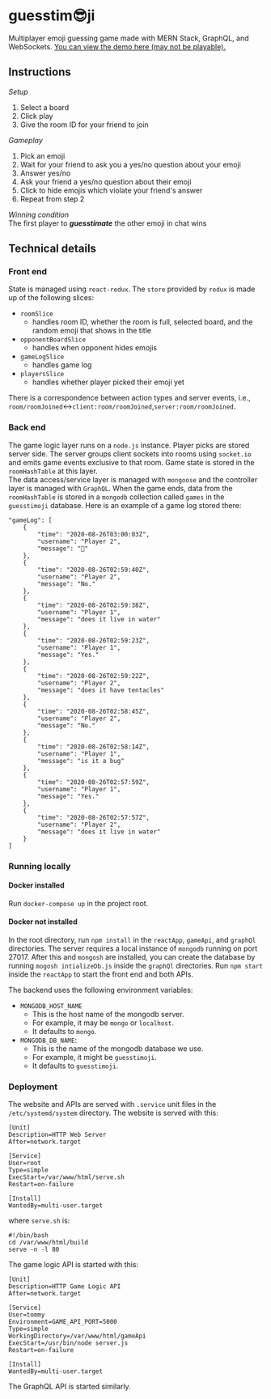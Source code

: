 # guesstim😎ji

Multiplayer emoji guessing game made with MERN Stack, GraphQL, and WebSockets. [You can view the demo here (may not be playable).](http://www.guesstimoji.com/)

## Instructions

_Setup_

1. Select a board
2. Click play
3. Give the room ID for your friend to join

_Gameplay_

1. Pick an emoji
2. Wait for your friend to ask you a yes/no question about your emoji
3. Answer yes/no
4. Ask your friend a yes/no question about their emoji
5. Click to hide emojis which violate your friend's answer
6. Repeat from step 2

_Winning condition_  
The first player to **_guesstimate_** the other emoji in chat wins

## Technical details

### Front end

State is managed using `react-redux`. The `store` provided by `redux` is made up of the following slices:

-   `roomSlice`
    -   handles room ID, whether the room is full, selected board, and the random emoji that shows in the title
-   `opponentBoardSlice`
    -   handles when opponent hides emojis
-   `gameLogSlice`
    -   handles game log
-   `playersSlice`
    -   handles whether player picked their emoji yet

There is a correspondence between action types and server events, i.e.,  
`room/roomJoined`↔`client:room/roomJoined`,`server:room/roomJoined`.

### Back end

The game logic layer runs on a `node.js` instance. Player picks are stored server side. The server groups client sockets into rooms using `socket.io` and emits game events exclusive to that room. Game state is stored in the `roomHashTable` at this layer.  
The data access/service layer is managed with `mongoose` and the controller layer is managed with `GraphQL`. When the game ends, data from the `roomHashTable` is stored in a `mongodb` collection called `games` in the `guesstimoji` database. Here is an example of a game log stored there:
```
"gameLog": [
    {
        "time": "2020-08-26T03:00:03Z",
        "username": "Player 2",
        "message": "🐙"
    },
    {
        "time": "2020-08-26T02:59:40Z",
        "username": "Player 2",
        "message": "No."
    },
    {
        "time": "2020-08-26T02:59:38Z",
        "username": "Player 1",
        "message": "does it live in water"
    },
    {
        "time": "2020-08-26T02:59:23Z",
        "username": "Player 1",
        "message": "Yes."
    },
    {
        "time": "2020-08-26T02:59:22Z",
        "username": "Player 2",
        "message": "does it have tentacles"
    },
    {
        "time": "2020-08-26T02:58:45Z",
        "username": "Player 2",
        "message": "No."
    },
    {
        "time": "2020-08-26T02:58:14Z",
        "username": "Player 1",
        "message": "is it a bug"
    },
    {
        "time": "2020-08-26T02:57:59Z",
        "username": "Player 1",
        "message": "Yes."
    },
    {
        "time": "2020-08-26T02:57:57Z",
        "username": "Player 2",
        "message": "does it live in water"
    }
]
```

### Running locally

#### Docker installed

Run `docker-compose up` in the project root.

#### Docker not installed

In the root directory, run `npm install` in the `reactApp`, `gameApi`, and `graphQl` directories. The server requires a local instance of `mongodb` running on port 27017. After this and `mongosh` are installed, you can create the database by running `mogosh intializeDb.js` inside the `graphQl` directories. Run `npm start` inside the `reactApp` to start the front end and both APIs.

The backend uses the following environment variables:

- `MONGODB_HOST_NAME`
    - This is the host name of the mongodb server.
    - For example, it may be `mongo` or `localhost`.
    - It defaults to `mongo`.
- `MONGODB_DB_NAME`:
    - This is the name of the mongodb database we use.
    - For example, it might be `guesstimoji`.
    - It defaults to `guesstimoji`.

### Deployment

The website and APIs are served with `.service` unit files in the `/etc/systemd/system` directory. The website is served with this:

```
[Unit]
Description=HTTP Web Server
After=network.target

[Service]
User=root
Type=simple
ExecStart=/var/www/html/serve.sh
Restart=on-failure

[Install]
WantedBy=multi-user.target
```

where `serve.sh` is:

```
#!/bin/bash
cd /var/www/html/build
serve -n -l 80
```

The game logic API is started with this:

```
[Unit]
Description=HTTP Game Logic API
After=network.target

[Service]
User=tommy
Environment=GAME_API_PORT=5000
Type=simple
WorkingDirectory=/var/www/html/gameApi
ExecStart=/usr/bin/node server.js
Restart=on-failure

[Install]
WantedBy=multi-user.target
```

The GraphQL API is started similarly.

